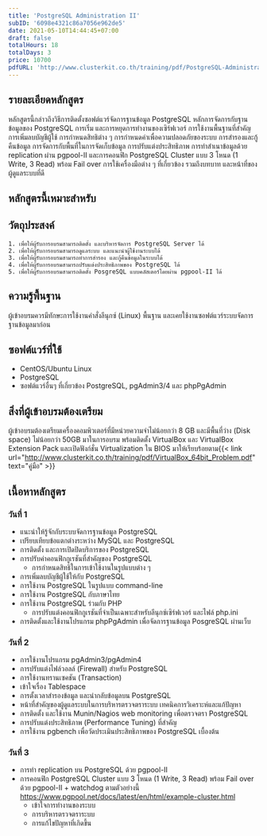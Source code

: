 ```yaml
---
title: 'PostgreSQL Administration II'
subID: '6098e4321c86a7056e962de5' 
date: 2021-05-10T14:44:45+07:00
draft: false
totalHours: 18
totalDays: 3
price: 10700
pdfURL: 'http://www.clusterkit.co.th/training/pdf/PostgreSQL-Administration-II.pdf'
---
```


## รายละเอียดหลักสูตร
หลักสูตรนี้กล่าวถึงวิธีการติดตั้งซอฟต์แวร์จัดการฐานข้อมูล PostgreSQL หลักการจัดการกับฐานข้อมูลของ
PostgreSQL การเริ่ม และการหยุดการทํางานของเซิร์ฟเวอร์ การใช้งานพื้นฐานที่สําคัญ การเพิ่มลบบัญชีผู้ใช้ การกำหนดสิทธิต่าง ๆ การกําหนดค่าเพื่อความปลอดภัยของระบบ การสํารองและกู้คืนข้อมูล การจัดการกับพื้นที่ในการจัดเก็บข้อมูล การปรับแต่งประสิทธิภาพ การทำสำเนาข้อมูลด้วย replication ผ่าน pgpool-II และการคอนฟิก PostgreSQL Cluster แบบ 3 โหนด (1 Write, 3 Read) พร้อม Fail over การใช้เครื่องมือต่าง ๆ ที่เกี่ยวข้อง รวมถึงบทบาท และหน้าที่ของผู้ดูแลระบบที่ดี

## หลักสูตรนี้เหมาะสำหรับ

## วัตถุประสงค์
    1. เพื่อให้ผู้รับการอบรมสามารถติดตั้ง และบริหารจัดการ PostgreSQL Server ได้ 
    2. เพื่อให้ผู้รับการอบรมสามารถดูแลระบบ และแนะนําผู้ใช้งานระบบได้ 
    3. เพื่อให้ผู้รับการอบรมสามารถทําการสํารอง และกู้คืนข้อมูลในระบบได้
    4. เพื่อให้ผู้รับการอบรมสามารถปรับแต่งประสิทธิภาพของ PostgreSQL ได้
    5. เพื่อให้ผู้รับการอบรมสามารถติดตั้ง PosgreSQL แบบคลัสเตอร์โดยผ่าน pgpool-II ได้

## ความรู้พื้นฐาน
ผู้เข้าอบรมควรมีทักษะการใช้งานคำสั่งลีนุกซ์ (Linux) พื้นฐาน และเคยใช้งานซอฟต์แวร์ระบบจัดการฐานข้อมูลมาก่อน

## ซอฟต์แวร์ที่ใช้
* CentOS/Ubuntu Linux 
* PostgreSQL
* ซอฟต์แวร์อื่นๆ ที่เกี่ยวข้อง PostgreSQL, pgAdmin3/4 และ phpPgAdmin

## สิ่งที่ผู้เข้าอบรมต้องเตรียม
ผู้เข้าอบรมต้องเตรียมเครื่องคอมพิวเตอร์ที่มีหน่วยความจำไม่น้อยกว่า 8 GB และมีพื้นที่ว่าง (Disk space) ไม่น้อยกว่า 50GB มาในการอบรม พร้อมติดตั้ง VirtualBox และ VirtualBox Extension Pack และเปิดฟังก์ชั่น Virtualization ใน BIOS มาให้เรียบร้อยตาม{{< link url="http://www.clusterkit.co.th/training/pdf/VirtualBox_64bit_Problem.pdf" text="คู่มือ" >}}


## เนื้อหาหลักสูตร
### วันที่ 1

* แนะนําให้รู้จักกับระบบจัดการฐานข้อมูล PostgreSQL 
* เปรียบเทียบข้อแตกต่างระหว่าง MySQL และ PostgreSQL 
* การติดตั้ง และการเปิดปิดบริการของ PostgreSQL 
* การปรับค่าคอนฟิกกูเรชันที่สําคัญของ PostgreSQL 
    * การกําหนดสิทธิในการเข้าใช้งานในรูปแบบต่าง ๆ 
* การเพิ่มลบบัญชีผู้ใช้ให้กับ PostgreSQL 
* การใช้งาน PostgreSQL ในรูปแบบ command-line 
* การใช้งาน PostgreSQL กับภาษาไทย 
* การใช้งาน PostgreSQL ร่วมกับ PHP 
    * การปรับแต่งคอนฟิกกูเรชันที่จําเป็นเฉพาะสําหรับลีนุกซ์เซิร์ฟเวอร์ และไฟล์ php.ini 
* การติดตั้งและใช้งานโปรแกรม phpPgAdmin เพื่อจัดการฐานข้อมูล PosgreSQL ผ่านเว็บ

### วันที่ 2

* การใช้งานโปรแกรม pgAdmin3/pgAdmin4
* การปรับแต่งไฟล์วอลล์ (Firewall) สําหรับ PostgreSQL 
* การใช้งานทรานเซคชัน (Transaction) 
* เข้าใจเรื่อง Tablespace 
* การตั้งเวลาสํารองข้อมูล และนํากลับข้อมูลบน PostgreSQL 
* หน้าที่สําคัญของผู้ดูแลระบบในการบริหารตรวจตราระบบ เทคนิคการวิเคราะห์และแก้ปัญหา 
* การติดตั้ง และใช้งาน Munin/Nagios web monitoring เพื่อตรวจตรา PostgreSQL 
* การปรับแต่งประสิทธิภาพ (Performance Tuning) ที่สำคัญ
* การใช้งาน pgbench เพื่อวัดประเมินประสิทธิภาพของ PostgreSQL เบื้องต้น

### วันที่ 3 

* การทํา replication บน PostgreSQL ด้วย pgpool-II
* การคอนฟิก PostgreSQL Cluster แบบ 3 โหนด (1 Write, 3 Read) พร้อม Fail over ด้วย pgpool-II + watchdog ตามตัวอย่างนี้ https://www.pgpool.net/docs/latest/en/html/example-cluster.html 
    * เข้าใจการทำงานของระบบ
    * การบริหารตรวจตราระบบ
    * การแก้ไขปัญหาที่เกิดขึ้น